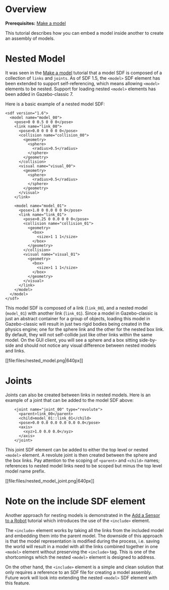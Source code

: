 # Overview

**Prerequisites:** [Make a model](/tutorials/?tut=build_model)

This tutorial describes how you can embed a model inside another to create an
assembly of models.

# Nested Model

It was seen in the
[Make a model](/tutorials/?tut=build_model) tutorial that a
model SDF is composed of a collection of `links` and `joints`. As of SDF 1.5,
the `<model>` SDF element has been extended to support self-referencing, which
means allowing `<model>` elements to be nested. Support for loading nested
`<model>` elements has been added in Gazebo-classic 7.

Here is a basic example of a nested model SDF:

~~~
<sdf version="1.6">
  <model name="model_00">
    <pose>0 0 0.5 0 0 0</pose>
    <link name="link_00">
      <pose>0.0 0 0 0 0 0</pose>
      <collision name="collision_00">
        <geometry>
          <sphere>
            <radius>0.5</radius>
          </sphere>
        </geometry>
      </collision>
      <visual name="visual_00">
        <geometry>
          <sphere>
            <radius>0.5</radius>
          </sphere>
        </geometry>
      </visual>
    </link>

    <model name="model_01">
      <pose>1.0 0 0.0 0 0 0</pose>
      <link name="link_01">
        <pose>0.25 0 0.0 0 0 0</pose>
        <collision name="collision_01">
          <geometry>
            <box>
              <size>1 1 1</size>
            </box>
          </geometry>
        </collision>
        <visual name="visual_01">
          <geometry>
            <box>
              <size>1 1 1</size>
            </box>
          </geometry>
        </visual>
      </link>
    </model>
  </model>
</sdf>
~~~

This model SDF is composed of a link (`link_00`), and a nested model
(`model_01`) with another link (`link_01`). Since a model in Gazebo-classic is just an
abstract container for a group of objects, loading this model in Gazebo-classic will
result in just two rigid bodies being created in the physics engine; one for the
sphere link and the other for the nested box link. By default, they will not
self-collide just like other links within the same model. On the GUI client,
you will see a sphere and a box sitting side-by-side and should not notice
any visual difference between nested models and links.

[[file:files/nested_model.png|640px]]

# Joints

Joints can also be created between links in nested models. Here is an example
of a joint that can be added to the model SDF above:

~~~
    <joint name="joint_00" type="revolute">
      <parent>link_00</parent>
      <child>model_01::link_01</child>
      <pose>0.0 0.0 0.0 0.0 0.0 0.0</pose>
      <axis>
        <xyz>1.0 0.0 0.0</xyz>
      </axis>
    </joint>
~~~

This joint SDF element can be added to either the top level or nested `<model>`
element. A revolute joint is then created between the sphere and the box links.
Pay attention to the scoping of `<parent>` and `<child>` names; references to
nested model links need to be scoped but minus the top level model name prefix.

[[file:files/nested_model_joint.png|640px]]

# Note on the include SDF element

Another approach for nesting models is demonstrated in the
[Add a Sensor to a Robot](/tutorials?tut=add_laser) tutorial
which introduces the use of the `<include>` element.

The `<include>` element works by taking all the links from the included model
and embedding them into the parent model. The downside of this approach is that
the model representation is modified during the process, i.e. saving the world
will result in a model with all the links combined together in one `<model>`
element without preserving the `<include>` tag. This is one of the shortcomings
which the nested `<model>` element is designed to address.

On the other hand, the `<include>` element is a simple and clean solution that
only requires a reference to an SDF file for creating a model assembly.
Future work will look into extending the nested `<model>` SDF element with
this feature.
